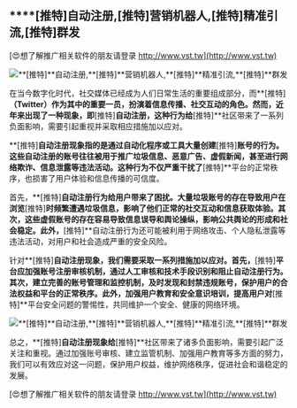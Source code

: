 ## ****[推特]**自动注册,**[推特]**营销机器人,**[推特]**精准引流,**[推特]**群发**

[😍想了解推广相关软件的朋友请登录 http://www.vst.tw](http://www.vst.tw)

 <center><img src="https://vst.tw/MP4/tuiguang/png/8.png" alt="**[推特]**自动注册,**[推特]**营销机器人,**[推特]**精准引流,**[推特]**群发"></center>

在当今数字化时代，社交媒体已经成为人们日常生活的重要组成部分，而**[推特]**（Twitter）作为其中的重要一员，扮演着信息传播、社交互动的角色。然而，近年来出现了一种现象，即**[推特]**自动注册，这种行为给**[推特]**社区带来了一系列负面影响，需要引起重视并采取相应措施加以应对。

**[推特]**自动注册现象指的是通过自动化程序或工具大量创建**[推特]**账号的行为。这些自动注册的账号往往被用于推广垃圾信息、恶意广告、虚假新闻，甚至进行网络欺诈、信息泄露等违法活动。这种行为不仅严重干扰了**[推特]**平台的正常秩序，也损害了用户体验和信息传播的可信度。

首先，**[推特]**自动注册行为给用户带来了困扰。大量垃圾账号的存在导致用户在浏览**[推特]**时频繁遭遇垃圾信息，影响了他们正常的社交互动和信息获取体验。其次，这些虚假账号的存在容易导致信息误导和舆论操纵，影响公共舆论的形成和社会稳定。此外，**[推特]**自动注册行为还可能被利用于网络攻击、个人隐私泄露等违法活动，对用户和社会造成严重的安全风险。

针对**[推特]**自动注册现象，我们需要采取一系列措施加以应对。首先，**[推特]**平台应加强账号注册审核机制，通过人工审核和技术手段识别和阻止自动注册行为。其次，建立完善的账号管理和监控机制，及时发现和封禁违规账号，保护用户的合法权益和平台的正常秩序。此外，加强用户教育和安全意识培训，提高用户对**[推特]**平台安全问题的警惕性，共同维护一个安全、健康的网络环境。

 <center><img src="https://vst.tw/MP4/tuiguang/png/8.png" alt="**[推特]**自动注册,**[推特]**营销机器人,**[推特]**精准引流,**[推特]**群发"></center>

总之，**[推特]**自动注册现象给**[推特]**社区带来了诸多负面影响，需要引起广泛关注和重视。通过加强账号审核、建立监管机制、加强用户教育等多方面的努力，我们可以有效应对这一问题，保护用户权益，维护网络秩序，促进社会和谐稳定的发展。

[😍想了解推广相关软件的朋友请登录 http://www.vst.tw](http://www.vst.tw)



